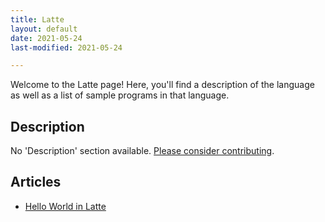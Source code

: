```yaml
---
title: Latte
layout: default
date: 2021-05-24
last-modified: 2021-05-24

---
```


Welcome to the Latte page! Here, you'll find a description of the language as well as a list of sample programs in that language.

## Description

No 'Description' section available. [Please consider contributing](https://github.com/TheRenegadeCoder/sample-programs-website).

## Articles

- [Hello World in Latte](https://sampleprograms.io/projects/hello-world/latte)